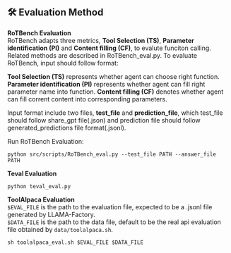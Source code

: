 ## 🛠️ Evaluation Method

**RoTBench Evaluation**  
RoTBench adapts three metrics, **Tool Selection (TS)**, **Parameter identification (PI)** and **Content filling (CF)**, to evalute funciton calling. Related methods are described in RoTBench_eval.py. To evaluate RoTBench, input should follow format:

**Tool Selection (TS)** represents whether agent can choose right function.
**Parameter identification (PI)** represents whether agent can fill right parameter name into function.
**Content filling (CF)** denotes whether agent can fill corrent content into corresponding parameters.

Input format include two files, **test_file** and **prediction_file**, which test_file should follow share_gpt file(.json) and prediction file should follow generated_predictions file format(.jsonl).

Run RoTBench Evaluation:
```
python src/scripts/RoTBench_eval.py --test_file PATH --answer_file PATH
```
 
 **Teval Evaluation**  
 ```
python teval_eval.py
 ```

 **ToolAlpaca Evaluation**   
 `$EVAL_FILE` is the path to the evaluation file, expected to be a .jsonl file generated by LLAMA-Factory.  
 `$DATA_FILE` is the path to the data file, default to be the real api evaluation file obtained by `data/toolalpaca.sh`.
```
sh toolalpaca_eval.sh $EVAL_FILE $DATA_FILE
```
